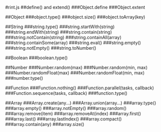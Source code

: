 #rint.js
##define() and extend()
###Object.define
###Object.extent

##Object
###object.type()
###object.size()
###object.toArray(key)

##String
###string.type()
###string.startWith(string)
###string.endWith(string)
###string.contain(string)
###string.notContain(string)
###string.containAll(array)
###string.containSome(array)
###string.eval()
###string.empty()
###string.notEmpty()
###string.toNumber()

##Boolean
###boolean.type()

##Number
###Number.random(max)
###Number.random(min, max)
###Number.randomFloat(max)
###Number.randomFloat(min, max)
###number.type()

##Function
###Function.nothing()
###Function.parallel(tasks, callback)
###Function.sequence(tasks, callback)
###function.type()

##Array
###Array.create(any...)
###Array.union(array...)
###array.type()
###array.empty()
###array.notEmpty()
###array.random()
###array.remove(item)
###array.removeAt(index)
###array.first()
###array.last()
###array.lastIndex()
###array.compact()
###array.contain(any)
###array.size()